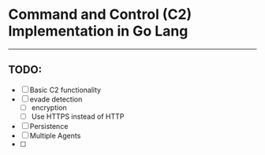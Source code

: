 # Command and Control (C2) Implementation in Go Lang
---
## TODO:
- [ ] Basic C2 functionality
- [ ] evade detection
	- [ ] encryption
	- [ ] Use HTTPS instead of HTTP
- [ ] Persistence
- [ ] Multiple Agents 
- [ ] 